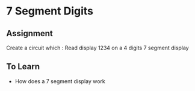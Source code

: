 # 7 Segment Digits

## Assignment 
Create a circuit which : Read display 1234 on a 4 digits 7 segment display

## To Learn

- How does a 7 segment display work  

